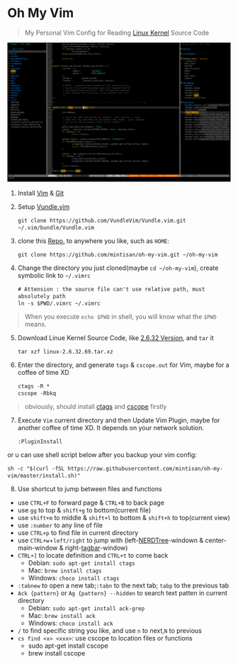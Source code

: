 # Oh My Vim

> My Personal Vim Config for Reading [Linux Kernel](http://kernel.org/) Source Code

![](./attach/last_effect.png)


1. Install [Vim](http://www.vim.org/) & [Git](https://git-scm.com/)

2. Setup [Vundle.vim](https://github.com/VundleVim/Vundle.vim)

    ```
    git clone https://github.com/VundleVim/Vundle.vim.git ~/.vim/bundle/Vundle.vim
    ```

3. clone this [Repo.](https://github.com/mintisan/oh-my-vim) to anywhere you like, such as `HOME`:

    ```
    git clone https://github.com/mintisan/oh-my-vim.git ~/oh-my-vim
    ```

4. Change the directory you just cloned(maybe `cd ~/oh-my-vim`), create symbolic link to `~/.vimrc`

    ```
    # Attension : the source file can't use relative path, must absolutely path
    ln -s $PWD/.vimrc ~/.vimrc
    ```
> When you execute `echo $PWD` in shell, you will know what the `$PWD` means. 

5. Download Linue Kernel Source Code, like [2.6.32 Version](https://cdn.kernel.org/pub/linux/kernel/v2.6/longterm/v2.6.32/linux-2.6.32.69.tar.xz), and `tar` it 

    ```
    tar xzf linux-2.6.32.69.tar.xz
    ``` 

6. Enter the directory, and generate `tags` & `cscope.out` for Vim, maybe for a coffee of time XD

    ```
    ctags -R *
    cscope -Rbkq
    ```
> obviously, should install [ctags](http://ctags.sourceforge.net/) and [cscope](http://cscope.sourceforge.net/) firstly

7. Execute `Vim` current directory and then Update Vim Plugin, maybe for another coffee of time XD. It depends on your network solution.

    ```
    :PluginInstall
    ```
or u can use shell script below after you backup your vim config:
```
sh -c "$(curl -fSL https://raw.githubusercontent.com/mintisan/oh-my-vim/master/install.sh)"
```

8. Use shortcut to jump between files and functions

- use `CTRL+F` to forward page & `CTRL+B` to back page
- use `gg` to top & `shift+g` to bottom(current file)
- use `shift+m` to middle & `shift+l` to bottom & `shift+h` to top(current view)
- use `:number` to any line of file
- use `CTRL+p` to find file in current directory
- use `CTRL+w`+`left/right` to jump with (left-[NERDTree](https://github.com/scrooloose/nerdtree)-windown & center-main-window & right-[tagbar](https://github.com/majutsushi/tagbar)-window)
- `CTRL+]` to locate definition and `CTRL+t` to come back
	- Debian: `sudo apt-get install ctags`
	- Mac: `brew install ctags`
	- Windows: `choco install ctags`
- `:tabnew` to open a new tab;`:tabn` to the next tab; `tabp` to the previous tab
- `Ack {pattern}` or `Ag {pattern} --hidden` to search text patten in current directory
	- Debian: `sudo apt-get install ack-grep`
	- Mac: `brew install ack`
	- Windows: `choco install ack`
- `/` to find specific string you like, and use `n` to next,`N` to previous
- `cs find <x> <xxx>`: use cscope to location files or functions
	- sudo apt-get install cscope
	- brew install cscope
